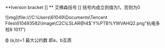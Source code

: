 **Iverson bracket [] **  艾佛森括号  [] 括号内成立则值为1，否则为0


![img](file:///C:\Users\61049\Documents\Tencent Files\610493582\Image\C2C\LSLAR@I4$`Y%PTB%YWVAHQ2.png"杭电多校8 1011")



**()**  (a,b)=1 最大公约数 即a，b互质